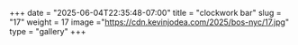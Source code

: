 +++
date = "2025-06-04T22:35:48-07:00"
title = "clockwork bar"
slug = "17"
weight = 17
image ="https://cdn.kevinjodea.com/2025/bos-nyc/17.jpg"
type = "gallery"
+++
